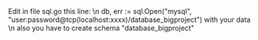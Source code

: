 Edit in file sql.go this line: \n
db, err := sql.Open("mysql", "user:password@tcp(localhost:xxxx)/database_bigproject")  with your data \n
also you have to create schema "database_bigproject"
